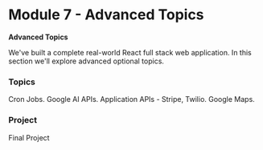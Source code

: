 # Module 7 - Advanced Topics

**Advanced Topics**

We've built a complete real-world React full stack web application. In this section we'll explore advanced optional topics.

### Topics

Cron Jobs. Google AI APIs. Application APIs - Stripe, Twilio. Google Maps.

### Project

Final Project

